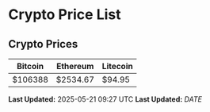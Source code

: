 # Crypto Price List

## Crypto Prices
| Bitcoin | Ethereum | Litecoin |
| ------- | -------- | -------- |
| $106388 | $2534.67 | $94.95 |
**Last Updated:** 2025-05-21 09:27 UTC
**Last Updated:** $DATE$
